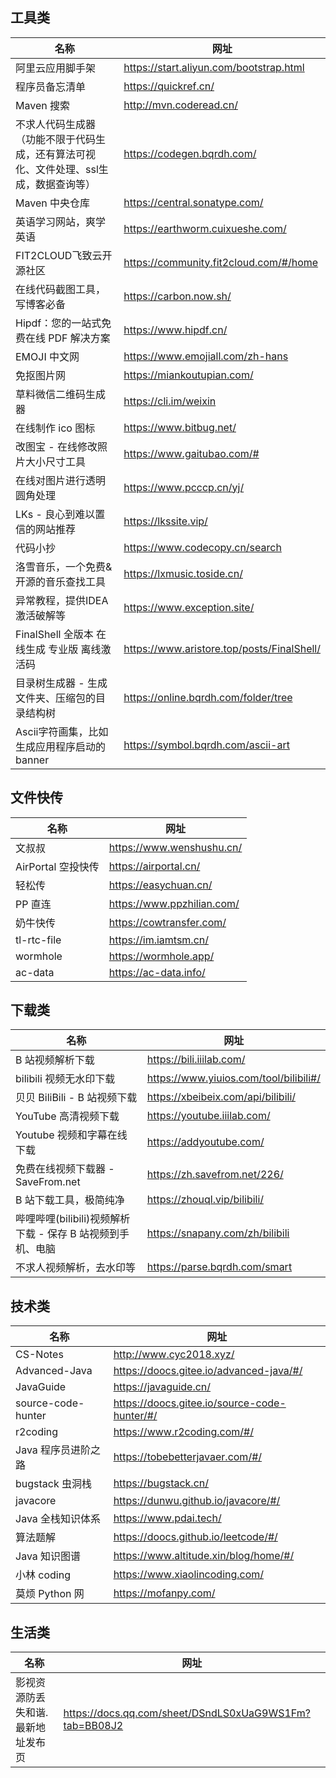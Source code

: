 ## 工具类

| 名称                                            | 网址                                         |
|-----------------------------------------------|--------------------------------------------|
| 阿里云应用脚手架                                      | https://start.aliyun.com/bootstrap.html    |
| 程序员备忘清单                                       | https://quickref.cn/                       |
| Maven 搜索                                      | http://mvn.coderead.cn/                    |
| 不求人代码生成器 （功能不限于代码生成，还有算法可视化、文件处理、ssl生成，数据查询等） | https://codegen.bqrdh.com/                 |
| Maven 中央仓库                                    | https://central.sonatype.com/              |
| 英语学习网站，爽学英语                                   | https://earthworm.cuixueshe.com/           |
| FIT2CLOUD飞致云开源社区                              | https://community.fit2cloud.com/#/home     |
| 在线代码截图工具，写博客必备                                | https://carbon.now.sh/                     |
| Hipdf：您的一站式免费在线 PDF 解决方案                      | https://www.hipdf.cn/                      |
| EMOJI 中文网                                     | https://www.emojiall.com/zh-hans           |
| 免抠图片网                                         | https://miankoutupian.com/                 |
| 草料微信二维码生成器                                    | https://cli.im/weixin                      |
| 在线制作 ico 图标                                   | https://www.bitbug.net/                    |
| 改图宝 - 在线修改照片大小尺寸工具                            | https://www.gaitubao.com/#                 |
| 在线对图片进行透明圆角处理                                 | https://www.pcccp.cn/yj/                   |
| LKs - 良心到难以置信的网站推荐                            | https://lkssite.vip/                       |
| 代码小抄                                          | https://www.codecopy.cn/search             |
| 洛雪音乐，一个免费&开源的音乐查找工具                           | https://lxmusic.toside.cn/                 |
| 异常教程，提供IDEA激活破解等                              | https://www.exception.site/                |
| FinalShell 全版本 在线生成 专业版 离线激活码                 | https://www.aristore.top/posts/FinalShell/ |
| 目录树生成器 - 生成文件夹、压缩包的目录结构树                      | https://online.bqrdh.com/folder/tree       |
| Ascii字符画集，比如生成应用程序启动的banner                   | https://symbol.bqrdh.com/ascii-art         |

## 文件快传

| 名称             | 网址                         |
|----------------|----------------------------|
| 文叔叔            | https://www.wenshushu.cn/  |
| AirPortal 空投快传 | https://airportal.cn/      |
| 轻松传            | https://easychuan.cn/      |
| PP 直连          | https://www.ppzhilian.com/ |
| 奶牛快传           | https://cowtransfer.com/   |
| tl-rtc-file    | https://im.iamtsm.cn/      |
| wormhole       | https://wormhole.app/      |
| ac-data        | https://ac-data.info/      |

## 下载类

| 名称                                    | 网址                                     |
|---------------------------------------|----------------------------------------|
| B 站视频解析下载                             | https://bili.iiilab.com/               |
| bilibili 视频无水印下载                      | https://www.yiuios.com/tool/bilibili#/ |
| 贝贝 BiliBili - B 站视频下载                 | https://xbeibeix.com/api/bilibili/     |
| YouTube 高清视频下载                        | https://youtube.iiilab.com/            |
| Youtube 视频和字幕在线下载                     | https://addyoutube.com/                |
| 免费在线视频下载器 - SaveFrom.net              | https://zh.savefrom.net/226/           |
| B 站下载工具，极简纯净                          | https://zhouql.vip/bilibili/           |
| 哔哩哔哩(bilibili)视频解析下载 - 保存 B 站视频到手机、电脑 | https://snapany.com/zh/bilibili        |
| 不求人视频解析，去水印等                          | https://parse.bqrdh.com/smart          |

## 技术类

| 名称                 | 网址                                           |
|--------------------|----------------------------------------------|
| CS-Notes           | http://www.cyc2018.xyz/                      |
| Advanced-Java      | https://doocs.gitee.io/advanced-java/#/      |
| JavaGuide          | https://javaguide.cn/                        |
| source-code-hunter | https://doocs.gitee.io/source-code-hunter/#/ |
| r2coding           | https://www.r2coding.com/#/                  |
| Java 程序员进阶之路       | https://tobebetterjavaer.com/#/              |
| bugstack 虫洞栈       | https://bugstack.cn/                         |
| javacore           | https://dunwu.github.io/javacore/#/          |
| Java 全栈知识体系        | https://www.pdai.tech/                       |
| 算法题解               | https://doocs.github.io/leetcode/#/          |
| Java 知识图谱          | https://www.altitude.xin/blog/home/#/        |
| 小林 coding          | https://www.xiaolincoding.com/               |
| 莫烦 Python 网        | https://mofanpy.com/                         |

## 生活类

| 名称                | 网址                                                     |
|-------------------|--------------------------------------------------------|
| 影视资源防丢失和谐.最新地址发布页 | https://docs.qq.com/sheet/DSndLS0xUaG9WS1Fm?tab=BB08J2 |

